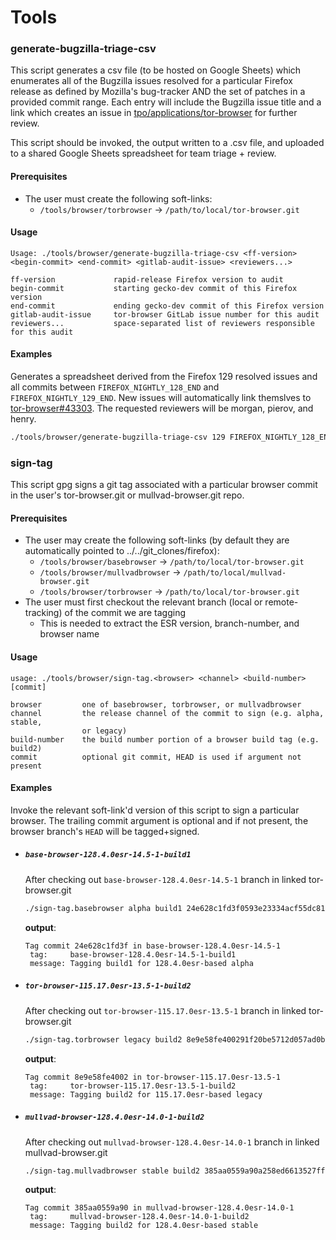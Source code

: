 # Tools

### generate-bugzilla-triage-csv

This script generates a csv file (to be hosted on Google Sheets) which enumerates all of the Bugzilla issues resolved for a particular Firefox release as defined by Mozilla's bug-tracker AND the set of patches in a provided commit range. Each entry will include the Bugzilla issue title and a link which creates an issue in [tpo/applications/tor-browser](https://gitlab.torproject.org/tpo/applications/tor-browser) for further review.

This script should be invoked, the output written to a .csv file, and uploaded to a shared Google Sheets spreadsheet for team triage + review.

#### Prerequisites

- The user must create the following soft-links:
    - `/tools/browser/torbrowser` -> `/path/to/local/tor-browser.git`

#### Usage

```
Usage: ./tools/browser/generate-bugzilla-triage-csv <ff-version> <begin-commit> <end-commit> <gitlab-audit-issue> <reviewers...>

ff-version             rapid-release Firefox version to audit
begin-commit           starting gecko-dev commit of this Firefox version
end-commit             ending gecko-dev commit of this Firefox version
gitlab-audit-issue     tor-browser GitLab issue number for this audit
reviewers...           space-separated list of reviewers responsible for this audit
```

#### Examples

Generates a spreadsheet derived from the Firefox 129 resolved issues and all commits between `FIREFOX_NIGHTLY_128_END` and `FIREFOX_NIGHTLY_129_END`. New issues will automatically link themslves to [tor-browser#43303](https://gitlab.torproject.org/tpo/applications/tor-browser/-/issues/43303). The requested reviewers will be morgan, pierov, and henry.

```bash
./tools/browser/generate-bugzilla-triage-csv 129 FIREFOX_NIGHTLY_128_END FIREFOX_NIGHTLY_129_END 43303 morgan pierov henry
```

### sign-tag

This script gpg signs a git tag associated with a particular browser commit in the user's tor-browser.git or mullvad-browser.git repo.

#### Prerequisites

- The user may create the following soft-links (by default they are automatically pointed to ../../git_clones/firefox):
    - `/tools/browser/basebrowser` -> `/path/to/local/tor-browser.git`
    - `/tools/browser/mullvadbrowser` -> `/path/to/local/mullvad-browser.git`
    - `/tools/browser/torbrowser` -> `/path/to/local/tor-browser.git`
- The user must first checkout the relevant branch (local or remote-tracking) of the commit we are tagging
    - This is needed to extract the ESR version, branch-number, and browser name

#### Usage

```
usage: ./tools/browser/sign-tag.<browser> <channel> <build-number> [commit]

browser         one of basebrowser, torbrowser, or mullvadbrowser
channel         the release channel of the commit to sign (e.g. alpha, stable,
                or legacy)
build-number    the build number portion of a browser build tag (e.g. build2)
commit          optional git commit, HEAD is used if argument not present
```

#### Examples
Invoke the relevant soft-link'd version of this script to sign a particular browser. The trailing commit argument is optional and if not present, the browser branch's `HEAD` will be tagged+signed.

  - ##### `base-browser-128.4.0esr-14.5-1-build1`
    After checking out `base-browser-128.4.0esr-14.5-1` branch in linked tor-browser.git
    ```bash
    ./sign-tag.basebrowser alpha build1 24e628c1fd3f0593e23334acf55dc81909c30099
    ```
    **output**:
    ```
    Tag commit 24e628c1fd3f in base-browser-128.4.0esr-14.5-1
     tag:     base-browser-128.4.0esr-14.5-1-build1
     message: Tagging build1 for 128.4.0esr-based alpha
    ```

  - ##### `tor-browser-115.17.0esr-13.5-1-build2`
    After checking out `tor-browser-115.17.0esr-13.5-1` branch in linked tor-browser.git
    ```bash
    ./sign-tag.torbrowser legacy build2 8e9e58fe400291f20be5712d057ad0b5fc4d70c1
    ```
    **output**:
    ```
    Tag commit 8e9e58fe4002 in tor-browser-115.17.0esr-13.5-1
     tag:     tor-browser-115.17.0esr-13.5-1-build2
     message: Tagging build2 for 115.17.0esr-based legacy
    ```

  - ##### `mullvad-browser-128.4.0esr-14.0-1-build2`
    After checking out `mullvad-browser-128.4.0esr-14.0-1` branch in linked mullvad-browser.git
    ```bash
    ./sign-tag.mullvadbrowser stable build2 385aa0559a90a258ed6613527ff3e117dfa5ae5b
    ```
    **output**:
    ```
    Tag commit 385aa0559a90 in mullvad-browser-128.4.0esr-14.0-1
     tag:     mullvad-browser-128.4.0esr-14.0-1-build2
     message: Tagging build2 for 128.4.0esr-based stable
    ```
